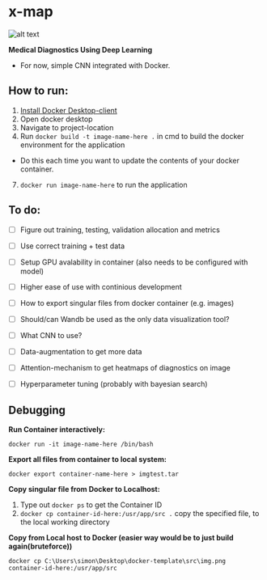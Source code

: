 # x-map 
![alt text](https://emojipedia-us.s3.dualstack.us-west-1.amazonaws.com/thumbs/120/google/313/x-ray_1fa7b.png)

**Medical Diagnostics Using Deep Learning**
- For now, simple CNN integrated with Docker.



## How to run:
1. [Install Docker Desktop-client](https://www.docker.com/get-started)
3. Open docker desktop
4. Navigate to project-location
5. Run ```docker build -t image-name-here .``` in cmd to build the docker environment for the application
  - Do this each time you want to update the contents of your docker container.
7. ```docker run image-name-here``` to run the application


## To do:
- [ ] Figure out training, testing, validation allocation and metrics
- [ ] Use correct training + test data
- [ ] Setup GPU avalability in container (also needs to be configured with model)
- [ ] Higher ease of use with continious development
- [ ] How to export singular files from docker container (e.g. images)
- [ ] Should/can Wandb be used as the only data visualization tool?
- [ ] What CNN to use?
- [ ] Data-augmentation to get more data
- [ ] Attention-mechanism to get heatmaps of diagnostics on image
- [ ] Hyperparameter tuning (probably with bayesian search)


## Debugging
**Run Container interactively:**

```docker run -it image-name-here /bin/bash```

**Export all files from container to local system:**

```docker export container-name-here > imgtest.tar```

**Copy singular file from Docker to Localhost:**

  1. Type out ```docker ps``` to get the Container ID
  2. ```docker cp container-id-here:/usr/app/src .``` copy the specified file, to the local working directory
 
**Copy from Local host to Docker (easier way would be to just build again(bruteforce))**

```docker cp C:\Users\simon\Desktop\docker-template\src\img.png container-id-here:/usr/app/src```  
